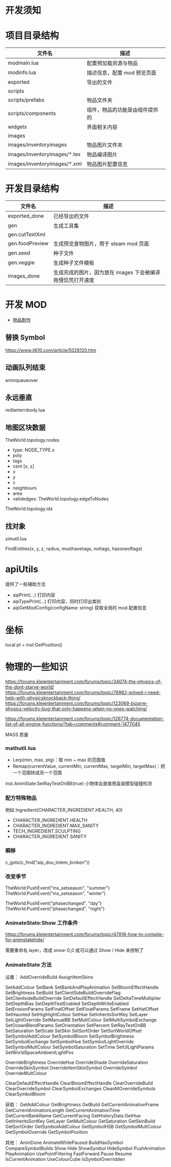 # 开发须知

# 项目目录结构

| 文件名                        | 描述                           |
| ----------------------------- | ------------------------------ |
| modmain.lua                   | 配置预加载资源与物品           |
| modinfo.lua                   | 描述信息，配置 mod 预览页面    |
| exported                      | 导出的文件                     |
| scripts                       |                                |
| scripts/prefabs               | 物品文件夹                     |
| scripts/components            | 组件，物品的功能是由组件提供的 |
| widgets                       | 界面相关内容                   |
| images                        |                                |
| images/inventoryimages        | 物品图片文件夹                 |
| images/inventoryimages/\*.tex | 物品编译图片                   |
| images/inventoryimages/\*.xml | 物品图片配置信息               |

# 开发目录结构

| 文件名          | 描述                                                       |
| --------------- | ---------------------------------------------------------- |
| exported_done   | 已经导出的文件                                             |
| gen             | 生成工具集                                                 |
| gen.cutTextXml  |                                                            |
| gen.foodPreview | 生成预览食物图片，用于 steam mod 页面                      |
| gen.seed        | 种子文件                                                   |
| gen.veggie      | 生成种子文件模板                                           |
| images_done     | 生成完成的图片，因为放在 images 下会被编译拖慢饥荒打开速度 |

# 开发 MOD

- [物品制作](./item.md)

## 替换 Symbol

https://www.it610.com/article/5028120.htm

## 动画队列结束

animqueueover

## 永远垂直

redlanternbody.lua

## 地图区块数据

TheWorld.topology.nodes
- type: NODE_TYPE.x
- poly
- tags
- cent [x, z]
- x
- y
- c
- neighbours
- area
- validedges: TheWorld.topology.edgeToNodes

TheWorld.topology.ids

## 找对象

simutil.lua

FindEntities(x, y, z, radius, musthavetags, nottags, hasoneoftags)

# apiUtils

提供了一些辅助方法

- aipPrint(...) 打印内容
- aipTypePrint(...) 打印内容，同时打印出类别
- aipGetModConfig(configName: string) 获取全局的 mod 配置信息

# 坐标

local pt = inst:GetPosition()

# 物理的一些知识

https://forums.kleientertainment.com/forums/topic/34074-the-physics-of-the-dont-starve-world/
https://forums.kleientertainment.com/forums/topic/76982-solved-i-need-help-with-physicsknockback-thing/
https://forums.kleientertainment.com/forums/topic/123069-bizarre-physics-velocity-bug-that-only-happens-when-no-ones-watching/

https://forums.kleientertainment.com/forums/topic/126774-documentation-list-of-all-engine-functions/?tab=comments#comment-1477045

MASS 质量

### mathutil.lua

* Lerp(min, max, ptg)：取 min ~ max 的范围值
* Remap(currentValue, currentMin, currentMax, targetMin, targetMax)：把一个范围转成另一个范围


inst.AnimState:SetRayTestOnBB(true) 小物体会直接用盒装模型碰撞检测

### 配方特殊物品

例如 Ingredient(CHARACTER_INGREDIENT.HEALTH, 40)

* CHARACTER_INGREDIENT.HEALTH
* CHARACTER_INGREDIENT.MAX_SANITY
* TECH_INGREDIENT.SCULPTING
* CHARACTER_INGREDIENT.SANITY

### 瞬移

c_goto(c_find("aip_dou_totem_broken"))

### 改变季节

TheWorld:PushEvent("ms_setseason", "summer")
TheWorld:PushEvent("ms_setseason", "winter")

TheWorld:PushEvent("phasechanged", "day")
TheWorld:PushEvent("phasechanged", "night")

### AnimateState:Show 工作条件 

https://forums.kleientertainment.com/forums/topic/47818-how-to-compile-for-animstatehide/

需要重命名 layer，改成 snow-0_0 就可以通过 Show / Hide 来控制了

### AnimateState 方法

设置：
AddOverrideBuild
AssignItemSkins

SetAddColour
SetBank
SetBankAndPlayAnimation
SetBloomEffectHandle
SetBrightness
SetBuild
SetClientSideBuildOverrideFlag
SetClientsideBuildOverride
SetDefaultEffectHandle
SetDeltaTimeMultiplier
SetDepthBias
SetDepthTestEnabled
SetDepthWriteEnabled
SetErosionParams
SetFinalOffset
SetFloatParams
SetFrame
SetHatOffset
SetHaunted
SetHighlightColour
SetHue
SetInheritsSortKey
SetLayer
SetLightOverride
SetManualBB
SetMultColour
SetMultiSymbolExchange
SetOceanBlendParams
SetOrientation
SetPercent
SetRayTestOnBB
SetSaturation
SetScale
SetSkin
SetSortOrder
SetSortWorldOffset
SetSymbolAddColour
SetSymbolBloom
SetSymbolBrightness
SetSymbolExchange
SetSymbolHue
SetSymbolLightOverride
SetSymbolMultColour
SetSymbolSaturation
SetTime
SetUILightParams
SetWorldSpaceAmbientLightPos

OverrideBrightness
OverrideHue
OverrideShade
OverrideSaturation
OverrideSkinSymbol
OverrideItemSkinSymbol
OverrideSymbol
OverrideMultColour

ClearDefaultEffectHandle
ClearBloomEffectHandle
ClearOverrideBuild
ClearOverrideSymbol
ClearSymbolExchanges
ClearAllOverrideSymbols
ClearSymbolBloom

获取：
GetAddColour
GetBrightness
GetBuild
GetCurrentAnimationFrame
GetCurrentAnimationLength
GetCurrentAnimationTime
GetCurrentBankName
GetCurrentFacing
GetHistoryData
GetHue
GetInheritsSortKey
GetLayer
GetMultColour
GetSaturation
GetSkinBuild
GetSortOrder
GetSymbolAddColour
GetSymbolHSB
GetSymbolMultColour
GetSymbolOverride
GetSymbolPosition

其他：
AnimDone
AnimateWhilePaused
BuildHasSymbol
CompareSymbolBuilds
Show
Hide
ShowSymbol
HideSymbol
PushAnimation
PlayAnimation
UsePointFiltering
FastForward
Pause
Resume
IsCurrentAnimation
UseColourCube
IsSymbolOverridden